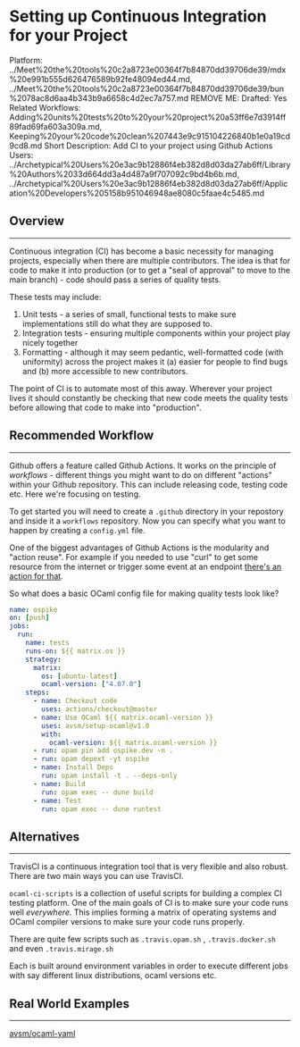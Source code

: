 # Setting up Continuous Integration for your Project

Platform: ../Meet%20the%20tools%20c2a8723e00364f7b84870dd39706de39/mdx%20e991b555d626476589b92fe48094ed44.md, ../Meet%20the%20tools%20c2a8723e00364f7b84870dd39706de39/bun%2078ac8d6aa4b343b9a6658c4d2ec7a757.md
REMOVE ME: Drafted: Yes
Related Workflows: Adding%20units%20tests%20to%20your%20project%20a53ff6e7d3914ff89fad69fa603a309a.md, Keeping%20your%20code%20clean%207443e9c915104226840b1e0a19cd9cd8.md
Short Description: Add CI to your project using Github Actions 
Users: ../Archetypical%20Users%20e3ac9b12886f4eb382d8d03da27ab6ff/Library%20Authors%2033d664dd3a4d487a9f707092c9bd4b6b.md, ../Archetypical%20Users%20e3ac9b12886f4eb382d8d03da27ab6ff/Application%20Developers%205158b951046948ae8080c5faae4c5485.md

## Overview

---

Continuous integration (CI) has become a basic necessity for managing projects, especially when there are multiple contributors. The idea is that for code to make it into production (or to get a "seal of approval" to move to the main branch) - code should pass a series of quality tests. 

These tests may include: 

1. Unit tests - a series of small, functional tests to make sure implementations still do what they are supposed to. 
2. Integration tests - ensuring multiple components within your project play nicely together 
3. Formatting - although it may seem pedantic, well-formatted code (with uniformity) across the project makes it (a) easier for people to find bugs and (b) more accessible to new contributors. 

The point of CI is to automate most of this away. Wherever your project lives it should constantly be checking that new code meets the quality tests before allowing that code to make into "production". 

## Recommended Workflow

---

Github offers a feature called Github Actions. It works on the principle of *workflows -* different things you might want to do on different "actions" within your Github repository. This can include releasing code, testing code etc. Here we're focusing on testing. 

To get started you will need to create a `.github` directory in your repostory and inside it a `workflows` repository. Now you can specify what you want to happen by creating a `config.yml` file. 

One of the biggest advantages of Github Actions is the modularity and "action reuse". For example if you needed to use "curl" to get some resource from the internet or trigger some event at an endpoint [there's an action for that](https://github.com/marketplace/actions/github-action-for-curl).

So what does a basic OCaml config file for making quality tests look like?

```yaml
name: ospike
on: [push]
jobs:
  run:
    name: tests
    runs-on: ${{ matrix.os }}
    strategy:
      matrix:
        os: [ubuntu-latest]
        ocaml-version: ["4.07.0"]
    steps:
      - name: Checkout code
        uses: actions/checkout@master
      - name: Use OCaml ${{ matrix.ocaml-version }}
        uses: avsm/setup-ocaml@v1.0
        with:
          ocaml-version: ${{ matrix.ocaml-version }}
      - run: opam pin add ospike.dev -n .
      - run: opam depext -yt ospike
      - name: Install Deps
        run: opam install -t . --deps-only
      - name: Build
        run: opam exec -- dune build
      - name: Test
        run: opam exec -- dune runtest
```

## Alternatives

---

TravisCI is a continuous integration tool that is very flexible and also robust. There are two main ways you can use TravisCI.

`ocaml-ci-scripts` is a collection of useful scripts for building a complex CI testing platform. One of the main goals of CI is to make sure your code runs well *everywhere.* This implies forming a matrix of operating systems and OCaml compiler versions to make sure your code runs properly. 

There are quite few scripts such as `.travis.opam.sh` ,  `.travis.docker.sh` and even `.travis.mirage.sh`

Each is built around environment variables in order to execute different jobs with say different linux distributions, ocaml versions etc. 

## Real World Examples

---

[avsm/ocaml-yaml](https://github.com/avsm/ocaml-yaml/blob/master/.github/workflows/test.yml)